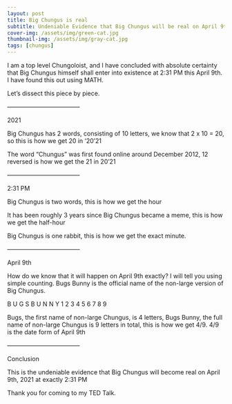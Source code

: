 ```yaml
---
layout: post
title: Big Chungus is real
subtitle: Undeniable Evidence that Big Chungus will be real on April 9th 2021
cover-img: /assets/img/green-cat.jpg
thumbnail-img: /assets/img/gray-cat.jpg
tags: [chungus]
---
```


I am a top level Chungoloist, and I have concluded with absolute certainty that Big Chungus himself shall enter into existence at 2:31 PM this April 9th. I have found this out using MATH.

Let’s dissect this piece by piece.

————————————

2021

Big Chungus has 2 words, consisting of 10 letters, we know that 2 x 10 = 20, so this is how we get 20 in ‘20’21

The word “Chungus” was first found online around December 2012, 12 reversed is how we get the 21 in 20’21

————————————

2:31 PM

Big Chungus is two words, this is how we get the hour

It has been roughly 3 years since Big Chungus became a meme, this is how we get the half-hour

Big Chungus is one rabbit, this is how we get the exact minute.

————————————

April 9th

How do we know that it will happen on April 9th exactly? I will tell you using simple counting. Bugs Bunny is the official name of the non-large version of Big Chungus.

B U G S B U N N Y 1 2 3 4 5 6 7 8 9

Bugs, the first name of non-large Chungus, is 4 letters, Bugs Bunny, the full name of non-large Chungus is 9 letters in total, this is how we get 4/9. 4/9 is the date form of April 9th

————————————

Conclusion

This is the undeniable evidence that Big Chungus will become real on April 9th, 2021 at exactly 2:31 PM

Thank you for coming to my TED Talk.
